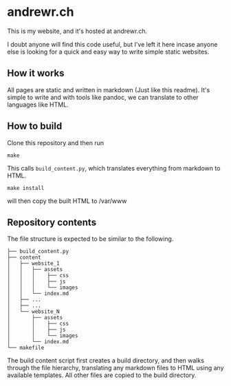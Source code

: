 andrewr.ch
===
This is my website, and it's hosted at andrewr.ch.

I doubt anyone will find this code useful, but I've left it here incase anyone 
else is looking for a quick and easy way to write simple static websites.

How it works
---
All pages are static and written in markdown (Just like this readme).  It's 
simple to write and with tools like pandoc, we can translate to other 
languages like HTML.

How to build
---
Clone this repository and then run

``
make
``

This calls `build_content.py`, which translates everything from markdown to 
HTML.

``
make install
``

will then copy the built HTML to /var/www

Repository contents
---
The file structure is expected to be similar to the following.

    ├── build_content.py
    ├── content
    │   ├── website_1
    │   │   ├── assets
    │   │   │    ├── css
    │   │   │    ├── js
    │   │   │    └── images
    │   │   └── index.md
    │   ├── ...
    │   ├── ...
    │   └── website_N
    │       ├── assets
    │       │    ├── css
    │       │    ├── js
    │       │    └── images
    │       └── index.md
    └── makefile

The build content script first creates a build directory, and then walks
through the file hierarchy, translating any markdown files to HTML using
any available templates.  All other files are copied to the build directory.
